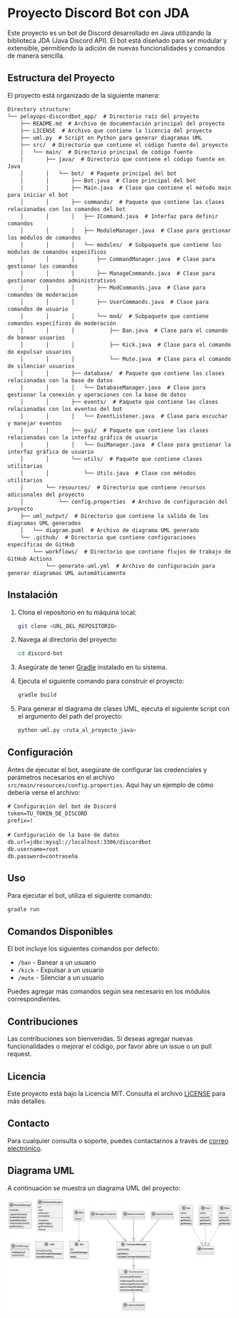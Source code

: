 # Proyecto Discord Bot con JDA

Este proyecto es un bot de Discord desarrollado en Java utilizando la biblioteca JDA (Java Discord API). El bot está diseñado para ser modular y extensible, permitiendo la adición de nuevas funcionalidades y comandos de manera sencilla.

## Estructura del Proyecto

El proyecto está organizado de la siguiente manera:

```
Directory structure:
└── pelayops-discordbot_app/  # Directorio raíz del proyecto
    ├── README.md  # Archivo de documentación principal del proyecto
    ├── LICENSE  # Archivo que contiene la licencia del proyecto
    ├── uml.py  # Script en Python para generar diagramas UML
    ├── src/  # Directorio que contiene el código fuente del proyecto
    │   └── main/  # Directorio principal de código fuente
    │       ├── java/  # Directorio que contiene el código fuente en Java
    │       │   └── bot/  # Paquete principal del bot
    │       │       ├── Bot.java  # Clase principal del bot
    │       │       ├── Main.java  # Clase que contiene el método main para iniciar el bot
    │       │       ├── commands/  # Paquete que contiene las clases relacionadas con los comandos del bot
    │       │       │   ├── ICommand.java  # Interfaz para definir comandos
    │       │       │   ├── ModuleManager.java  # Clase para gestionar los módulos de comandos
    │       │       │   └── modules/  # Subpaquete que contiene los módulos de comandos específicos
    │       │       │       ├── CommandManager.java  # Clase para gestionar los comandos
    │       │       │       ├── ManageCommands.java  # Clase para gestionar comandos administrativos
    │       │       │       ├── ModCommands.java  # Clase para comandos de moderación
    │       │       │       ├── UserCommands.java  # Clase para comandos de usuario
    │       │       │       └── mod/  # Subpaquete que contiene comandos específicos de moderación
    │       │       │           ├── Ban.java  # Clase para el comando de banear usuarios
    │       │       │           ├── Kick.java  # Clase para el comando de expulsar usuarios
    │       │       │           └── Mute.java  # Clase para el comando de silenciar usuarios
    │       │       ├── database/  # Paquete que contiene las clases relacionadas con la base de datos
    │       │       │   └── DatabaseManager.java  # Clase para gestionar la conexión y operaciones con la base de datos
    │       │       ├── events/  # Paquete que contiene las clases relacionadas con los eventos del bot
    │       │       │   └── EventListener.java  # Clase para escuchar y manejar eventos
    │       │       ├── gui/  # Paquete que contiene las clases relacionadas con la interfaz gráfica de usuario
    │       │       │   └── GuiManager.java  # Clase para gestionar la interfaz gráfica de usuario
    │       │       └── utils/  # Paquete que contiene clases utilitarias
    │       │           └── Utils.java  # Clase con métodos utilitarios
    │       └── resources/  # Directorio que contiene recursos adicionales del proyecto
    │           └── config.properties  # Archivo de configuración del proyecto
    ├── uml_output/  # Directorio que contiene la salida de los diagramas UML generados
    │   └── diagram.puml  # Archivo de diagrama UML generado
    └── .github/  # Directorio que contiene configuraciones específicas de GitHub
        └── workflows/  # Directorio que contiene flujos de trabajo de GitHub Actions
            └── generate-uml.yml  # Archivo de configuración para generar diagramas UML automáticamente

```

## Instalación

1. Clona el repositorio en tu máquina local:
   ```sh
   git clone <URL_DEL_REPOSITORIO>
   ```

2. Navega al directorio del proyecto:
   ```sh
   cd discord-bot
   ```

3. Asegúrate de tener [Gradle](https://gradle.org/install/) instalado en tu sistema.

4. Ejecuta el siguiente comando para construir el proyecto:
   ```sh
   gradle build
   ```

5. Para generar el diagrama de clases UML, ejecuta el siguiente script con el argumento del path del proyecto:
   ```sh
   python uml.py <ruta_al_proyecto_java>
   ```

## Configuración

Antes de ejecutar el bot, asegúrate de configurar las credenciales y parámetros necesarios en el archivo `src/main/resources/config.properties`. Aquí hay un ejemplo de cómo debería verse el archivo:

```properties
# Configuración del bot de Discord
token=TU_TOKEN_DE_DISCORD
prefix=!

# Configuración de la base de datos
db.url=jdbc:mysql://localhost:3306/discordbot
db.username=root
db.password=contraseña
```

## Uso

Para ejecutar el bot, utiliza el siguiente comando:

```sh
gradle run
```

## Comandos Disponibles

El bot incluye los siguientes comandos por defecto:

- `/ban` - Banear a un usuario
- `/kick` - Expulsar a un usuario
- `/mute` - Silenciar a un usuario

Puedes agregar más comandos según sea necesario en los módulos correspondientes.

## Contribuciones

Las contribuciones son bienvenidas. Si deseas agregar nuevas funcionalidades o mejorar el código, por favor abre un issue o un pull request.

## Licencia

Este proyecto está bajo la Licencia MIT. Consulta el archivo [LICENSE](./LICENSE) para más detalles.

## Contacto

Para cualquier consulta o soporte, puedes contactarnos a través de [correo electrónico](mailto:pelayops1041@gmail.com).

## Diagrama UML

A continuación se muestra un diagrama UML del proyecto:

![Diagrama UML](./uml_output/diagrama.png)